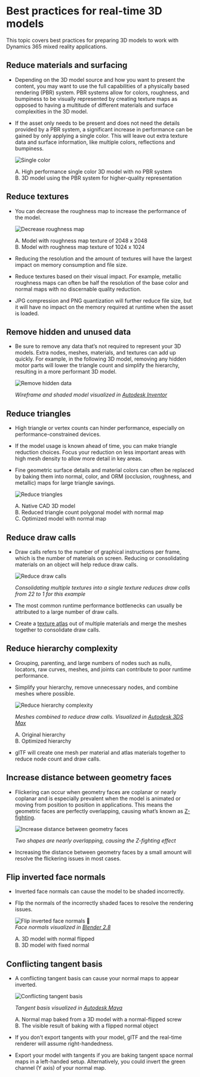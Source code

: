

# Best practices for real-time 3D models

This topic covers best practices for preparing 3D models to work with Dynamics 365 mixed reality applications.

## Reduce materials and surfacing

- Depending on the 3D model source and how you want to present the content, you may want to use the full capabilities of a physically based rendering (PBR) system. PBR systems allow for colors, roughness, and bumpiness to be visually represented by creating texture maps as opposed to having a multitude of different materials and surface complexities in the 3D model.

- If the asset only needs to be present and does not need the details provided by a PBR system, a significant increase in performance can be gained by only applying a single color. This will leave out extra texture data and surface information, like multiple colors, reflections and bumpiness.

   ![Single color](media/PBR.PNG "Single color") 

   A.	High performance single color 3D model with no PBR system<br>
   B.	3D model using the PBR system for higher-quality representation

## Reduce textures

- You can decrease the roughness map to increase the performance of the model.

   ![Decrease roughness map](media/roughness-map.PNG "Decrease roughness map") 

   A.	Model with roughness map texture of 2048 x 2048<br>
   B.	Model with roughness map texture of 1024 x 1024

- Reducing the resolution and the amount of textures will have the largest impact on memory consumption and file size.

- Reduce textures based on their visual impact. For example, metallic roughness maps can often be half the resolution of the base color and normal maps with no discernable quality reduction.

- JPG compression and PNG quantization will further reduce file size, but it will have no impact on the memory required at runtime when the asset is loaded.

## Remove hidden and unused data

- Be sure to remove any data that’s not required to represent your 3D models. Extra nodes, meshes, materials, and textures can add up quickly. For example, in the following 3D model, removing any hidden motor parts will lower the triangle count and simplify the hierarchy, resulting in a more performant 3D model.

   ![Remove hidden data](media/remove-hidden-data.PNG "Remove hidden data") 

   *Wireframe and shaded model visualized in [Autodesk Inventor](https://aka.ms/AutodeskInventorSoftware)*

## Reduce triangles

- High triangle or vertex counts can hinder performance, especially on performance-constrained devices.

- If the model usage is known ahead of time, you can make triangle reduction choices. Focus your reduction on less important areas with high mesh density to allow more detail in key areas.

- Fine geometric surface details and material colors can often be replaced by baking them into normal, color, and ORM (occlusion, roughness, and metallic) maps for large triangle savings.

   ![Reduce triangles](media/reduce-triangles.PNG "Reduce triangles") 

   A.	Native CAD 3D model<br>
   B.	Reduced triangle count polygonal model with normal map<br>
   C.	Optimized model with normal map

## Reduce draw calls

- Draw calls refers to the number of graphical instructions per frame, which is the number of materials on screen. Reducing or consolidating materials on an object will help reduce draw calls.

   ![Reduce draw calls](media/reduce-draw-calls.PNG "Reduce draw calls") 

   *Consolidating multiple textures into a single texture reduces draw calls from 22 to 1 for this example*

- The most common runtime performance bottlenecks can usually be attributed to a large number of draw calls. 

- Create a [texture atlas](https://aka.ms/TextureAtlas) out of multiple materials and merge the meshes together to consolidate draw calls.

## Reduce hierarchy complexity

- Grouping, parenting, and large numbers of nodes such as nulls, locators, raw curves, meshes, and joints can contribute to poor runtime performance.

- Simplify your hierarchy, remove unnecessary nodes, and combine meshes where possible.

   ![Reduce hierarchy complexity](media/reduce-hierarchy.PNG "Reduce hierarchy complexity") 

   *Meshes combined to reduce draw calls. Visualized in [Autodesk 3DS Max](https://aka.ms/3dsMax)*

   A.	Original hierarchy<br>
   B.	Optimized hierarchy

- glTF will create one mesh per material and atlas materials together to reduce node count and draw calls.

## Increase distance between geometry faces

- Flickering can occur when geometry faces are coplanar or nearly coplanar and is especially prevalent when the model is animated or moving from position to position in applications. This means the geometric faces are perfectly overlapping, causing what’s known as [Z-fighting](https://aka.ms/Zfighting).

   ![Increase distance between geometry faces](media/geometry-faces.PNG "Increase distance between geometry faces") 
 
   *Two shapes are nearly overlapping, causing the Z-fighting effect*

- Increasing the distance between geometry faces by a small amount will resolve the flickering issues in most cases.

## Flip inverted face normals

- Inverted face normals can cause the model to be shaded incorrectly.

- Flip the normals of the incorrectly shaded faces to resolve the rendering issues.

   ![Flip inverted face normals](media/inverted-face-normals.PNG "Flip inverted face normals") 
	 
  *Face normals visualized in [Blender 2.8](https://aka.ms/blender2.8)*

   A.	3D model with normal flipped<br>
   B.	3D model with fixed normal

## Conflicting tangent basis

- A conflicting tangent basis can cause your normal maps to appear inverted.

   ![Conflicting tangent basis](media/conflicting-tangent-basis.PNG "Conflicting tangent basis") 

   *Tangent basis visualized in [Autodesk Maya](https://aka.ms/autodeskMaya)*

   A.	Normal map baked from a 3D model with a normal-flipped screw<br>
   B.	The visible result of baking with a flipped normal object

- If you don’t export tangents with your model, glTF and the real-time renderer will assume right-handedness.

- Export your model with tangents if you are baking tangent space normal maps in a left-handed setup. Alternatively, you could invert the green channel (Y axis) of your normal map.






